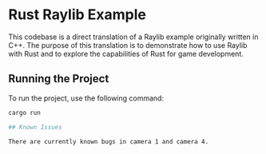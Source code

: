 # Rust Raylib Example

This codebase is a direct translation of a Raylib example originally written in C++. The purpose of this translation is to demonstrate how to use Raylib with Rust and to explore the capabilities of Rust for game development.

## Running the Project

To run the project, use the following command:

```sh
cargo run

## Known Issues

There are currently known bugs in camera 1 and camera 4.
